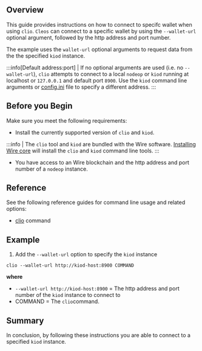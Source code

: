 ## Overview
This guide provides instructions on how to connect to specifc wallet when using `clio`. `Cleos` can connect to a specific wallet by using the `--wallet-url` optional argument, followed by the http address and port number.

The example uses the `wallet-url` optional arguments to request data from the the specified `kiod` instance.

:::info[Default address:port]
| If no optional arguments are used (i.e. no `--wallet-url`), `clio` attempts to connect to a local `nodeop` or `kiod` running at localhost or `127.0.0.1` and default port `8900`. Use the `kiod` command line arguments or [config.ini](../../../kiod/usage.md#launching-kiod-manually) file to specify a different address.
:::

## Before you Begin
Make sure you meet the following requirements: 

* Install the currently supported version of `clio` and `kiod`.
  
:::info
| The `clio` tool and `kiod` are bundled with the Wire software. [Installing Wire core](/docs/getting-started/install-dependencies.md) will install the `clio` and `kiod` command line tools. 
:::
* You have access to an Wire blockchain and the http address and port number of a `nodeop` instance. 

## Reference
See the following reference guides for command line usage and related options:

* [clio](../../../clio/command-reference/index.md) command

## Example

1. Add the `--wallet-url` option to specify the `kiod` instance

```shell
clio --wallet-url http://kiod-host:8900 COMMAND
```

**where**
* `--wallet-url http://kiod-host:8900` = The http address and port number of the `kiod` instance to connect to
* COMMAND = The `clio`command.

## Summary
In conclusion, by following these instructions you are able to connect to a specified `kiod` instance. 
